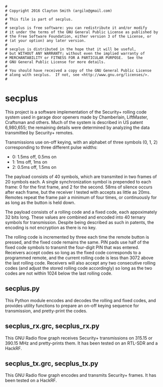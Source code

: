```
#
# Copyright 2016 Clayton Smith (argilo@gmail.com)
#
# This file is part of secplus.
#
# secplus is free software: you can redistribute it and/or modify
# it under the terms of the GNU General Public License as published by
# the Free Software Foundation, either version 3 of the License, or
# (at your option) any later version.
#
# secplus is distributed in the hope that it will be useful,
# but WITHOUT ANY WARRANTY; without even the implied warranty of
# MERCHANTABILITY or FITNESS FOR A PARTICULAR PURPOSE.  See the
# GNU General Public License for more details.
#
# You should have received a copy of the GNU General Public License
# along with secplus.  If not, see <http://www.gnu.org/licenses/>.
#
```

secplus
=======

This project is a software implementation of the Security+ rolling code system used in garage door openers made by Chamberlain, LiftMaster, Craftsman and others. Much of the system is described in US patent 6,980,655; the remaining details were determined by analyzing the data transmitted by Security+ remotes.

Transmissions use on-off keying, with an alphabet of three symbols (0, 1, 2) corresponding to three different pulse widths:
* 0: 1.5ms off, 0.5ms on
* 1: 1ms off, 1ms on
* 2: 0.5ms off, 1.5ms on

The payload consists of 40 symbols, which are transmited in two frames of 20 symbols each. A single synchronization symbol is prepended to each frame: 0 for the first frame, and 2 for the second. 58ms of silence occurs after each frame, but the receiver I tested with accepts as little as 20ms. Remotes repeat the frame pair a minimum of four times, or continuously for as long as the button is held down.

The payload consists of a rolling code and a fixed code, each appoximately 32 bits long. These values are combined and encoded into 40 ternary symbols for transmission. Despite being described as such in patents, the encoding is not encryption as there is no key.

The rolling code is incremented by three each time the remote button is pressed, and the fixed code remains the same. PIN pads use half of the fixed code symbols to transmit the four-digit PIN that was entered. Receivers accept codes so long as the fixed code corresponds to a programmed remote, and the current rolling code is less than 3072 above the last rolling code. Receivers will also accept any two consecutive rolling codes (and adjust the stored rolling code accordingly) so long as the two codes are not within 1024 below the last rolling code.

secplus.py
----------

This Python module encodes and decodes the rolling and fixed codes, and provides utility functions to prepare an on-off keying sequence for transmission, and pretty-print the codes.

secplus_rx.grc, secplus_rx.py
-----------------------------

This GNU Radio flow graph receives Security+ transmissions on 315.15 or 390.15 MHz and pretty-prints them. It has been tested on an RTL-SDR and a HackRF.

secplus_tx.grc, secplus_tx.py
-----------------------------

This GNU Radio flow graph encodes and transmits Security+ frames. It has been tested on a HackRF.
